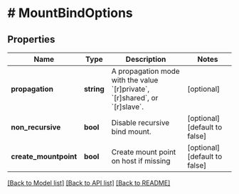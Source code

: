 # # MountBindOptions

## Properties

Name | Type | Description | Notes
------------ | ------------- | ------------- | -------------
**propagation** | **string** | A propagation mode with the value &#x60;[r]private&#x60;, &#x60;[r]shared&#x60;, or &#x60;[r]slave&#x60;. | [optional]
**non_recursive** | **bool** | Disable recursive bind mount. | [optional] [default to false]
**create_mountpoint** | **bool** | Create mount point on host if missing | [optional] [default to false]

[[Back to Model list]](../../README.md#models) [[Back to API list]](../../README.md#endpoints) [[Back to README]](../../README.md)
